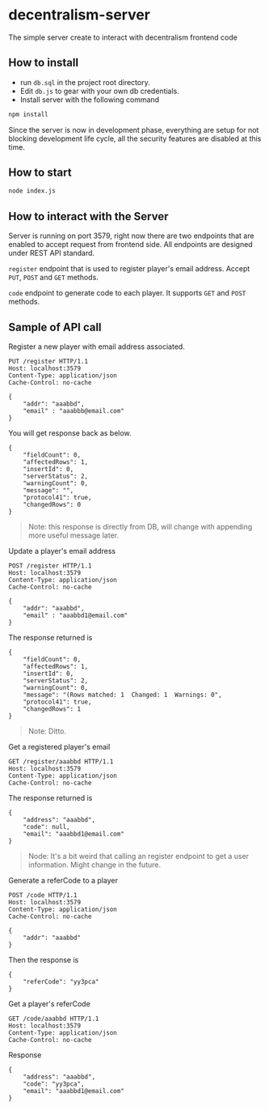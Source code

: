 # decentralism-server
The simple server create to interact with decentralism frontend code

## How to install
- run `db.sql` in the project root directory.
- Edit `db.js` to gear with your own db credentials. 
- Install server with the following command
```bash
npm install
```
Since the server is now in development phase, everything are setup for not blocking development life cycle, all the security features are disabled at this time.

## How to start
```bash
node index.js
```
## How to interact with the Server
Server is running on port 3579, right now there are two endpoints that are enabled to accept request from frontend side. All endpoints are designed under REST API standard.

`register` endpoint that is used to register player's email address. Accept `PUT`, `POST` and `GET` methods.

`code` endpoint to generate code to each player. It supports `GET` and `POST` methods.

## Sample of API call

Register a new player with email address associated.
```
PUT /register HTTP/1.1
Host: localhost:3579
Content-Type: application/json
Cache-Control: no-cache

{
	"addr": "aaabbd",
	"email" : "aaabbb@email.com"
}
```
You will get response back as below.
```
{
    "fieldCount": 0,
    "affectedRows": 1,
    "insertId": 0,
    "serverStatus": 2,
    "warningCount": 0,
    "message": "",
    "protocol41": true,
    "changedRows": 0
}
```
>Note: this response is directly from DB, will change with appending more useful message later.

Update a player's email address
```
POST /register HTTP/1.1
Host: localhost:3579
Content-Type: application/json
Cache-Control: no-cache

{
	"addr": "aaabbd",
	"email" : "aaabbd1@email.com"
}
```
The response returned is
```
{
    "fieldCount": 0,
    "affectedRows": 1,
    "insertId": 0,
    "serverStatus": 2,
    "warningCount": 0,
    "message": "(Rows matched: 1  Changed: 1  Warnings: 0",
    "protocol41": true,
    "changedRows": 1
}
```
>Note: Ditto.

Get a registered player's email
```
GET /register/aaabbd HTTP/1.1
Host: localhost:3579
Content-Type: application/json
Cache-Control: no-cache
```
The response returned is
```
{
    "address": "aaabbd",
    "code": null,
    "email": "aaabbd1@email.com"
}
```

>Node: It's a bit weird that calling an register endpoint to get a user information. Might change in the future.

Generate a referCode to a player
```
POST /code HTTP/1.1
Host: localhost:3579
Content-Type: application/json
Cache-Control: no-cache

{
	"addr": "aaabbd"
}
```
Then the response is
```
{
    "referCode": "yy3pca"
}
```

Get a player's referCode
```
GET /code/aaabbd HTTP/1.1
Host: localhost:3579
Content-Type: application/json
Cache-Control: no-cache
```
Response
```
{
    "address": "aaabbd",
    "code": "yy3pca",
    "email": "aaabbd1@email.com"
}
```
